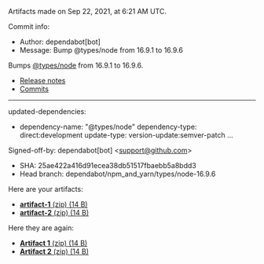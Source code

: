 Artifacts made on Sep 22, 2021, at
6:21 AM UTC.

Commit info:
- Author: dependabot[bot]
- Message: Bump @types&#x2F;node from 16.9.1 to 16.9.6

Bumps [@types&#x2F;node](https:&#x2F;&#x2F;github.com&#x2F;DefinitelyTyped&#x2F;DefinitelyTyped&#x2F;tree&#x2F;HEAD&#x2F;types&#x2F;node) from 16.9.1 to 16.9.6.
- [Release notes](https:&#x2F;&#x2F;github.com&#x2F;DefinitelyTyped&#x2F;DefinitelyTyped&#x2F;releases)
- [Commits](https:&#x2F;&#x2F;github.com&#x2F;DefinitelyTyped&#x2F;DefinitelyTyped&#x2F;commits&#x2F;HEAD&#x2F;types&#x2F;node)

---
updated-dependencies:
- dependency-name: &quot;@types&#x2F;node&quot;
  dependency-type: direct:development
  update-type: version-update:semver-patch
...

Signed-off-by: dependabot[bot] &lt;support@github.com&gt;
- SHA: 25ae422a416d91ecea38db51517fbaebb5a8bdd3
- Head branch: dependabot&#x2F;npm_and_yarn&#x2F;types&#x2F;node-16.9.6

Here are your artifacts:
- [**artifact-1** (zip) (14 B)](https:&#x2F;&#x2F;github.com&#x2F;AHW214&#x2F;github-actions&#x2F;suites&#x2F;3837876836&#x2F;artifacts&#x2F;95093999)
- [**artifact-2** (zip) (14 B)](https:&#x2F;&#x2F;github.com&#x2F;AHW214&#x2F;github-actions&#x2F;suites&#x2F;3837876836&#x2F;artifacts&#x2F;95094000)

Here they are again:
- [**Artifact 1** (zip) (14 B)](https:&#x2F;&#x2F;github.com&#x2F;AHW214&#x2F;github-actions&#x2F;suites&#x2F;3837876836&#x2F;artifacts&#x2F;95093999)
- [**Artifact 2** (zip) (14 B)](https:&#x2F;&#x2F;github.com&#x2F;AHW214&#x2F;github-actions&#x2F;suites&#x2F;3837876836&#x2F;artifacts&#x2F;95094000)
